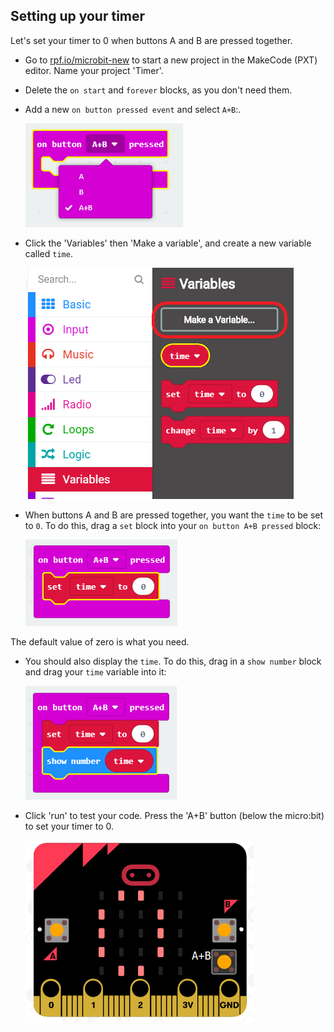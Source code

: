## Setting up your timer

Let's set your timer to 0 when buttons A and B are pressed together.

+ Go to <a href="http://rpf.io/microbit-new" target="_blank">rpf.io/microbit-new</a> to start a new project in the MakeCode (PXT) editor. Name your project 'Timer'.

+ Delete the `on start` and `forever` blocks, as you don't need them.

+ Add a new `on button pressed event` and select `A+B`:.
    
    ![צילום מסך](images/clock-a-b.png)

+ Click the 'Variables' then 'Make a variable', and create a new variable called `time`.
    
    ![צילום מסך](images/clock-var-time.png)

+ When buttons A and B are pressed together, you want the `time` to be set to `0`. To do this, drag a `set` block into your `on button A+B pressed` block:
    
    ![צילום מסך](images/clock-reset-1.png)

The default value of zero is what you need.

+ You should also display the `time`. To do this, drag in a `show number` block and drag your `time` variable into it:
    
    ![צילום מסך](images/clock-reset-show.png)

+ Click 'run' to test your code. Press the 'A+B' button (below the micro:bit) to set your timer to 0.
    
    ![צילום מסך](images/clock-test-reset.png)